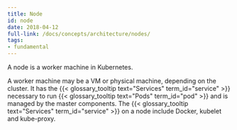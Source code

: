 ```yaml
---
title: Node
id: node
date: 2018-04-12
full-link: /docs/concepts/architecture/nodes/
tags:
- fundamental 
---
```

 A node is a worker machine in Kubernetes.

<!--more--> 

A worker machine may be a VM or physical machine, depending on the cluster. It has the {{< glossary_tooltip text="Services" term_id="service" >}} necessary to run {{< glossary_tooltip text="Pods" term_id="pod" >}} and is managed by the master components. The {{< glossary_tooltip text="Services" term_id="service" >}} on a node include Docker, kubelet and kube-proxy.

